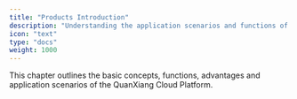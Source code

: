 ```yaml
---
title: "Products Introduction"
description: "Understanding the application scenarios and functions of the QuanXiang cloud platform will help you match your actual business more quickly and accurately"
icon: "text"
type: "docs"
weight: 1000
---
```

This chapter outlines the basic concepts, functions, advantages and application scenarios of the QuanXiang Cloud Platform.

